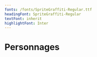 ```yaml
---
fonts: /fonts/SpriteGraffiti-Regular.ttf
headingFont: SpriteGraffiti-Regular
textFont: inherit
highlightFont: Inter
---
```


<style>
  article h1,article h2,article h3,article h4,article h5{
    font-weight: normal !important;
  }


</style>

# Personnages
